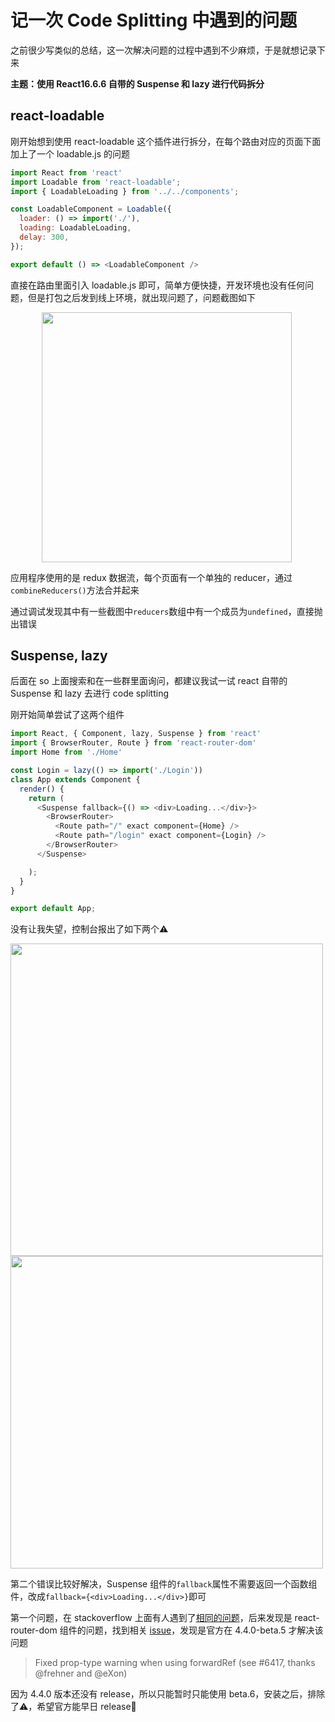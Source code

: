 # 记一次 Code Splitting 中遇到的问题

之前很少写类似的总结，这一次解决问题的过程中遇到不少麻烦，于是就想记录下来

**主题：使用 React16.6.6 自带的 Suspense 和 lazy 进行代码拆分**

## react-loadable

刚开始想到使用 react-loadable 这个插件进行拆分，在每个路由对应的页面下面加上了一个 loadable.js 的问题

```javascript
import React from 'react'
import Loadable from 'react-loadable';
import { LoadableLoading } from '../../components';

const LoadableComponent = Loadable({
  loader: () => import('./'),
  loading: LoadableLoading,
  delay: 300,
});

export default () => <LoadableComponent />
```

直接在路由里面引入 loadable.js 即可，简单方便快捷，开发环境也没有任何问题，但是打包之后发到线上环境，就出现问题了，问题截图如下

<img src="http://static.itellboy.wang/docs/WechatIMG16023.png" width="400" style="margin-left: 50px;" />

应用程序使用的是 redux 数据流，每个页面有一个单独的 reducer，通过`combineReducers()`方法合并起来

通过调试发现其中有一些截图中`reducers`数组中有一个成员为`undefined`，直接抛出错误

## Suspense, lazy

后面在 so 上面搜索和在一些群里面询问，都建议我试一试 react 自带的 Suspense 和 lazy 去进行 code splitting

刚开始简单尝试了这两个组件

```javascript
import React, { Component, lazy, Suspense } from 'react'
import { BrowserRouter, Route } from 'react-router-dom'
import Home from './Home'

const Login = lazy(() => import('./Login'))
class App extends Component {
  render() {
    return (
      <Suspense fallback={() => <div>Loading...</div>}>
        <BrowserRouter>
          <Route path="/" exact component={Home} />
          <Route path="/login" exact component={Login} />
        </BrowserRouter>
      </Suspense>

    );
  }
}

export default App;

```

没有让我失望，控制台报出了如下两个⚠️

<img src="http://static.itellboy.wang/docs/WechatIMG25.png" width="500" />

<img src="http://static.itellboy.wang/docs/WeChataf6cf197f255b9cd4b368d9d7b091bb7.png" width="500" />

第二个错误比较好解决，Suspense 组件的`fallback`属性不需要返回一个函数组件，改成`fallback={<div>Loading...</div>}`即可

第一个问题，在 stackoverflow 上面有人遇到了[相同的问题](https://stackoverflow.com/questions/43396818/warning-failed-prop-type-invalid-prop-component-of-type-object-supplied-to)，后来发现是 react-router-dom 组件的问题，找到相关 [issue](https://github.com/ReactTraining/react-router/issues/6420#issuecomment-433541079)，发现是官方在 4.4.0-beta.5 才解决该问题

> Fixed <Route component> prop-type warning when using forwardRef (see #6417, thanks @frehner and @eXon)

因为 4.4.0 版本还没有 release，所以只能暂时只能使用 beta.6，安装之后，排除了⚠️，希望官方能早日 release🥳